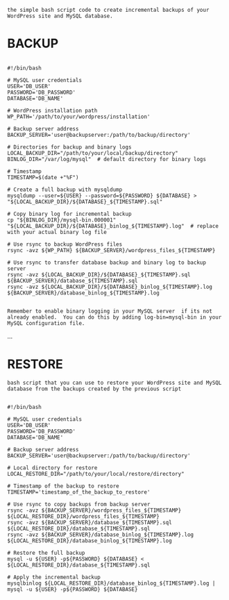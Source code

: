 

`the simple bash script code to create incremental backups of your WordPress site and MySQL database.`


# BACKUP

```

#!/bin/bash

# MySQL user credentials
USER='DB_USER'
PASSWORD='DB_PASSWORD'
DATABASE='DB_NAME'

# WordPress installation path
WP_PATH='/path/to/your/wordpress/installation'

# Backup server address
BACKUP_SERVER='user@backupserver:/path/to/backup/directory'

# Directories for backup and binary logs
LOCAL_BACKUP_DIR="/path/to/your/local/backup/directory"
BINLOG_DIR="/var/log/mysql"  # default directory for binary logs

# Timestamp
TIMESTAMP=$(date +"%F")

# Create a full backup with mysqldump
mysqldump --user=${USER} --password=${PASSWORD} ${DATABASE} > "${LOCAL_BACKUP_DIR}/${DATABASE}_${TIMESTAMP}.sql"

# Copy binary log for incremental backup
cp "${BINLOG_DIR}/mysql-bin.000001" "${LOCAL_BACKUP_DIR}/${DATABASE}_binlog_${TIMESTAMP}.log"  # replace with your actual binary log file

# Use rsync to backup WordPress files
rsync -avz ${WP_PATH} ${BACKUP_SERVER}/wordpress_files_${TIMESTAMP}

# Use rsync to transfer database backup and binary log to backup server
rsync -avz ${LOCAL_BACKUP_DIR}/${DATABASE}_${TIMESTAMP}.sql ${BACKUP_SERVER}/database_${TIMESTAMP}.sql
rsync -avz ${LOCAL_BACKUP_DIR}/${DATABASE}_binlog_${TIMESTAMP}.log ${BACKUP_SERVER}/database_binlog_${TIMESTAMP}.log


```
 `Remember to enable binary logging in your MySQL server 
 if its not already enabled. 
 You can do this by adding log-bin=mysql-bin in your MySQL configuration file.`


...

# RESTORE
`bash script that you can use to restore your WordPress site and MySQL database
 from the backups created by the previous script`

```

#!/bin/bash

# MySQL user credentials
USER='DB_USER'
PASSWORD='DB_PASSWORD'
DATABASE='DB_NAME'

# Backup server address
BACKUP_SERVER='user@backupserver:/path/to/backup/directory'

# Local directory for restore
LOCAL_RESTORE_DIR="/path/to/your/local/restore/directory"

# Timestamp of the backup to restore
TIMESTAMP='timestamp_of_the_backup_to_restore'

# Use rsync to copy backups from backup server
rsync -avz ${BACKUP_SERVER}/wordpress_files_${TIMESTAMP} ${LOCAL_RESTORE_DIR}/wordpress_files_${TIMESTAMP}
rsync -avz ${BACKUP_SERVER}/database_${TIMESTAMP}.sql ${LOCAL_RESTORE_DIR}/database_${TIMESTAMP}.sql
rsync -avz ${BACKUP_SERVER}/database_binlog_${TIMESTAMP}.log ${LOCAL_RESTORE_DIR}/database_binlog_${TIMESTAMP}.log

# Restore the full backup
mysql -u ${USER} -p${PASSWORD} ${DATABASE} < ${LOCAL_RESTORE_DIR}/database_${TIMESTAMP}.sql

# Apply the incremental backup
mysqlbinlog ${LOCAL_RESTORE_DIR}/database_binlog_${TIMESTAMP}.log | mysql -u ${USER} -p${PASSWORD} ${DATABASE}


```
